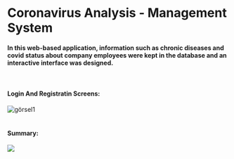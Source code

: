 # Coronavirus Analysis - Management System


#### In this web-based application, information such as chronic diseases and covid status about company employees were kept in the database and an interactive interface was designed.  <br/><br/><br/>

#### Login And Registratin Screens:
![görsel1](https://github.com/huseyinturkmen06/Koronavirus-Analiz-Sitesi/blob/main/images/register.gif)  <br/>  <br/>

#### Summary:
<img src="https://github.com/huseyinturkmen06/Koronavirus-Analiz-Sitesi/blob/main/images/son.gif"  />  <br/>

